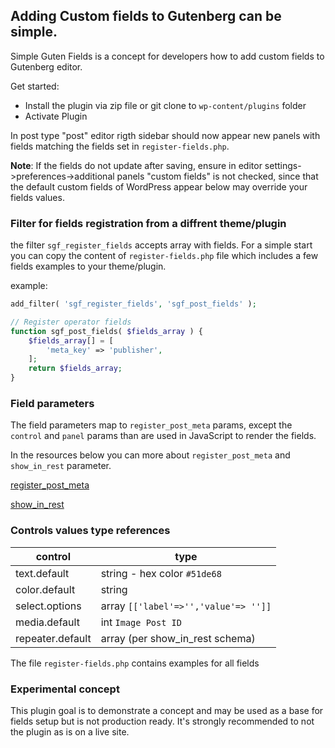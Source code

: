 ## Adding Custom fields to Gutenberg can be simple.

Simple Guten Fields is a concept for developers how to add custom fields to Gutenberg editor.

Get started:
* Install the plugin via zip file or git clone to ```wp-content/plugins``` folder
* Activate Plugin

In post type "post" editor rigth sidebar should now appear new panels with fields matching the fields set in ```register-fields.php```.

**Note**: If the fields do not update after saving, ensure in editor settings->preferences->additional panels "custom fields" is not checked, since that the default custom fields of WordPress appear below may override your fields values.

### Filter for fields registration from a diffrent theme/plugin
the filter ```sgf_register_fields```  accepts array with fields. For a simple start you can copy the content of ```register-fields.php``` file which includes a few fields examples to your theme/plugin.

example:

```php
add_filter( 'sgf_register_fields', 'sgf_post_fields' );

// Register operator fields
function sgf_post_fields( $fields_array ) {
	$fields_array[] = [
		'meta_key' => 'publisher',
	];
	return $fields_array;
}
```

### Field parameters
The field parameters map to ```register_post_meta``` params, except the ```control``` and ```panel``` params than are used in JavaScript to render the fields.

In the resources below you can more about `register_post_meta` and `show_in_rest` parameter.

[register_post_meta](https://developer.wordpress.org/block-editor/tutorials/metabox/meta-block-2-register-meta/)

[show_in_rest](https://make.wordpress.org/core/2019/10/03/wp-5-3-supports-object-and-array-meta-types-in-the-rest-api/)

### Controls values type references

| control  | type |
| --- | --- |
| text.default  | string - hex color ```#51de68```|
| color.default  | string  |
| select.options  | array ```[['label'=>'','value'=> '']]```|
| media.default  | int ```Image Post ID``` |
| repeater.default   |array (per show_in_rest schema) |
  
The file ```register-fields.php``` contains examples for all fields

### Experimental concept
This plugin goal is to demonstrate a concept and may be used as a base for fields setup but is not production ready. It's strongly recommended to not the plugin as is on a live site.
